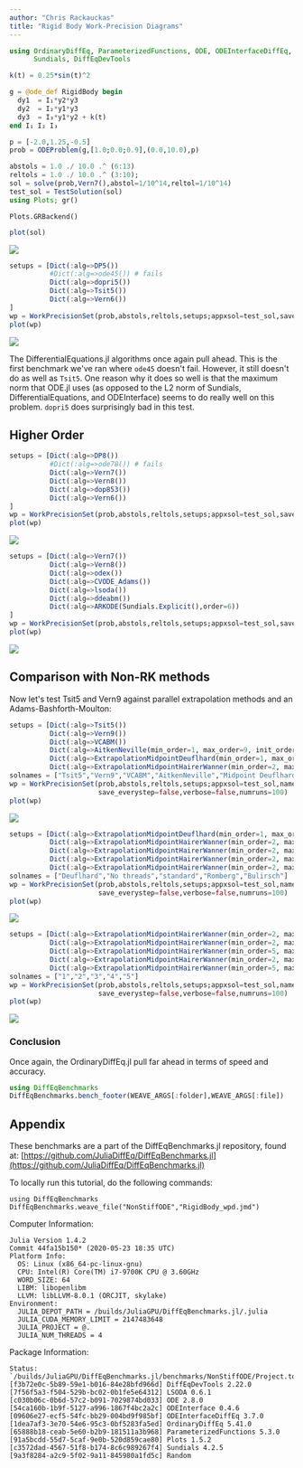 ```yaml
---
author: "Chris Rackauckas"
title: "Rigid Body Work-Precision Diagrams"
---
```

````julia
using OrdinaryDiffEq, ParameterizedFunctions, ODE, ODEInterfaceDiffEq, LSODA,
      Sundials, DiffEqDevTools

k(t) = 0.25*sin(t)^2

g = @ode_def RigidBody begin
  dy1  = I₁*y2*y3
  dy2  = I₂*y1*y3
  dy3  = I₃*y1*y2 + k(t)
end I₁ I₂ I₃

p = [-2.0,1.25,-0.5]
prob = ODEProblem(g,[1.0;0.0;0.9],(0.0,10.0),p)

abstols = 1.0 ./ 10.0 .^ (6:13)
reltols = 1.0 ./ 10.0 .^ (3:10);
sol = solve(prob,Vern7(),abstol=1/10^14,reltol=1/10^14)
test_sol = TestSolution(sol)
using Plots; gr()
````


````
Plots.GRBackend()
````



````julia
plot(sol)
````


![](figures/RigidBody_wpd_2_1.png)

````julia
setups = [Dict(:alg=>DP5())
          #Dict(:alg=>ode45()) # fails
          Dict(:alg=>dopri5())
          Dict(:alg=>Tsit5())
          Dict(:alg=>Vern6())
]
wp = WorkPrecisionSet(prob,abstols,reltols,setups;appxsol=test_sol,save_everystep=true,numruns=100,maxiters=10000)
plot(wp)
````


![](figures/RigidBody_wpd_3_1.png)



The DifferentialEquations.jl algorithms once again pull ahead. This is the first benchmark we've ran where `ode45` doesn't fail. However, it still doesn't do as well as `Tsit5`. One reason why it does so well is that the maximum norm that ODE.jl uses (as opposed to the L2 norm of Sundials, DifferentialEquations, and ODEInterface) seems to do really well on this problem. `dopri5` does surprisingly bad in this test.

## Higher Order

````julia
setups = [Dict(:alg=>DP8())
          #Dict(:alg=>ode78()) # fails
          Dict(:alg=>Vern7())
          Dict(:alg=>Vern8())
          Dict(:alg=>dop853())
          Dict(:alg=>Vern6())
]
wp = WorkPrecisionSet(prob,abstols,reltols,setups;appxsol=test_sol,save_everystep=false,numruns=100,maxiters=1000)
plot(wp)
````


![](figures/RigidBody_wpd_4_1.png)

````julia
setups = [Dict(:alg=>Vern7())
          Dict(:alg=>Vern8())
          Dict(:alg=>odex())
          Dict(:alg=>CVODE_Adams())
          Dict(:alg=>lsoda())
          Dict(:alg=>ddeabm())
          Dict(:alg=>ARKODE(Sundials.Explicit(),order=6))
]
wp = WorkPrecisionSet(prob,abstols,reltols,setups;appxsol=test_sol,save_everystep=false,numruns=100,maxiters=1000)
plot(wp)
````


![](figures/RigidBody_wpd_5_1.png)



## Comparison with Non-RK methods

Now let's test Tsit5 and Vern9 against parallel extrapolation methods and an
Adams-Bashforth-Moulton:

````julia
setups = [Dict(:alg=>Tsit5())
          Dict(:alg=>Vern9())
          Dict(:alg=>VCABM())
          Dict(:alg=>AitkenNeville(min_order=1, max_order=9, init_order=4, threading=true))
          Dict(:alg=>ExtrapolationMidpointDeuflhard(min_order=1, max_order=9, init_order=4, threading=true))
          Dict(:alg=>ExtrapolationMidpointHairerWanner(min_order=2, max_order=11, init_order=4, threading=true))]
solnames = ["Tsit5","Vern9","VCABM","AitkenNeville","Midpoint Deuflhard","Midpoint Hairer Wanner"]
wp = WorkPrecisionSet(prob,abstols,reltols,setups;appxsol=test_sol,names=solnames,
                      save_everystep=false,verbose=false,numruns=100)
plot(wp)
````


![](figures/RigidBody_wpd_6_1.png)

````julia
setups = [Dict(:alg=>ExtrapolationMidpointDeuflhard(min_order=1, max_order=9, init_order=9, threading=false))
          Dict(:alg=>ExtrapolationMidpointHairerWanner(min_order=2, max_order=11, init_order=4, threading=false))
          Dict(:alg=>ExtrapolationMidpointHairerWanner(min_order=2, max_order=11, init_order=4, threading=true))
          Dict(:alg=>ExtrapolationMidpointHairerWanner(min_order=2, max_order=11, init_order=4, sequence = :romberg, threading=true))
          Dict(:alg=>ExtrapolationMidpointHairerWanner(min_order=2, max_order=11, init_order=4, sequence = :bulirsch, threading=true))]
solnames = ["Deuflhard","No threads","standard","Romberg","Bulirsch"]
wp = WorkPrecisionSet(prob,abstols,reltols,setups;appxsol=test_sol,names=solnames,
                      save_everystep=false,verbose=false,numruns=100)
plot(wp)
````


![](figures/RigidBody_wpd_7_1.png)

````julia
setups = [Dict(:alg=>ExtrapolationMidpointHairerWanner(min_order=2, max_order=11, init_order=10, threading=true))
          Dict(:alg=>ExtrapolationMidpointHairerWanner(min_order=2, max_order=11, init_order=4, threading=true))
          Dict(:alg=>ExtrapolationMidpointHairerWanner(min_order=5, max_order=11, init_order=10, threading=true))
          Dict(:alg=>ExtrapolationMidpointHairerWanner(min_order=2, max_order=15, init_order=10, threading=true))
          Dict(:alg=>ExtrapolationMidpointHairerWanner(min_order=5, max_order=7, init_order=6, threading=true))]
solnames = ["1","2","3","4","5"]
wp = WorkPrecisionSet(prob,abstols,reltols,setups;appxsol=test_sol,names=solnames,
                      save_everystep=false,verbose=false,numruns=100)
plot(wp)
````


![](figures/RigidBody_wpd_8_1.png)




### Conclusion

Once again, the OrdinaryDiffEq.jl pull far ahead in terms of speed and accuracy.

````julia
using DiffEqBenchmarks
DiffEqBenchmarks.bench_footer(WEAVE_ARGS[:folder],WEAVE_ARGS[:file])
````



## Appendix

These benchmarks are a part of the DiffEqBenchmarks.jl repository, found at: [https://github.com/JuliaDiffEq/DiffEqBenchmarks.jl](https://github.com/JuliaDiffEq/DiffEqBenchmarks.jl)

To locally run this tutorial, do the following commands:

```
using DiffEqBenchmarks
DiffEqBenchmarks.weave_file("NonStiffODE","RigidBody_wpd.jmd")
```

Computer Information:

```
Julia Version 1.4.2
Commit 44fa15b150* (2020-05-23 18:35 UTC)
Platform Info:
  OS: Linux (x86_64-pc-linux-gnu)
  CPU: Intel(R) Core(TM) i7-9700K CPU @ 3.60GHz
  WORD_SIZE: 64
  LIBM: libopenlibm
  LLVM: libLLVM-8.0.1 (ORCJIT, skylake)
Environment:
  JULIA_DEPOT_PATH = /builds/JuliaGPU/DiffEqBenchmarks.jl/.julia
  JULIA_CUDA_MEMORY_LIMIT = 2147483648
  JULIA_PROJECT = @.
  JULIA_NUM_THREADS = 4

```

Package Information:

```
Status: `/builds/JuliaGPU/DiffEqBenchmarks.jl/benchmarks/NonStiffODE/Project.toml`
[f3b72e0c-5b89-59e1-b016-84e28bfd966d] DiffEqDevTools 2.22.0
[7f56f5a3-f504-529b-bc02-0b1fe5e64312] LSODA 0.6.1
[c030b06c-0b6d-57c2-b091-7029874bd033] ODE 2.8.0
[54ca160b-1b9f-5127-a996-1867f4bc2a2c] ODEInterface 0.4.6
[09606e27-ecf5-54fc-bb29-004bd9f985bf] ODEInterfaceDiffEq 3.7.0
[1dea7af3-3e70-54e6-95c3-0bf5283fa5ed] OrdinaryDiffEq 5.41.0
[65888b18-ceab-5e60-b2b9-181511a3b968] ParameterizedFunctions 5.3.0
[91a5bcdd-55d7-5caf-9e0b-520d859cae80] Plots 1.5.2
[c3572dad-4567-51f8-b174-8c6c989267f4] Sundials 4.2.5
[9a3f8284-a2c9-5f02-9a11-845980a1fd5c] Random 
```


